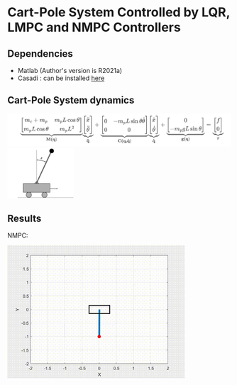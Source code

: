 # Cart-Pole System Controlled by LQR, LMPC and NMPC Controllers

## Dependencies

- Matlab (Author's version is R2021a)
- Casadi : can be installed [here](https://web.casadi.org/)

## Cart-Pole System dynamics



<img src="equation.png" alt="equation" style="zoom: 100%;" />


<img src="cart_pole_dynamics.png" alt="dynamics" style="zoom: 20%;" />

## Results

NMPC:

![anim](cartpole.gif)
